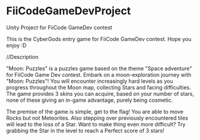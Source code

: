 # FiiCodeGameDevProject
Unity Project for FiiCode GameDev contest

This is the CyberGods entry game for FiiCode GameDev contest. Hope you enjoy :D

//Description

  "Moon: Puzzles" is a puzzles game based on the theme "Space adventure" for FiiCode Game Dev contest.
Embark on a moon-exploration journey with "Moon: Puzzles"!
You will encounter increasingly hard levels as you progress throughout the Moon map, collecting Stars
and facing difficulties. The game provides 3 skins you can acquire, based on your number of stars, none of these
giving an in-game advantage, purely being cosmetic.

  The premise of the game is simple, get to the flag! You are able to move Rocks but not Meteorites. Also
stepping over previously encountered tiles will lead to the loss of a Star. Want to make thing even more difficult?
Try grabbing the Star in the level to reach a Perfect score of 3 stars!

